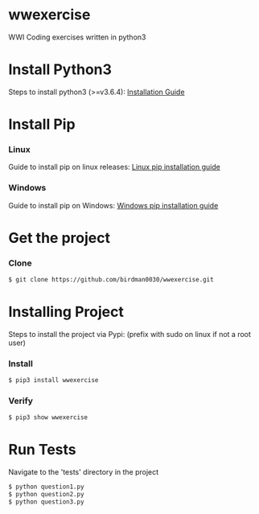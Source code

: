 # wwexercise
WWI Coding exercises written in python3

# Install Python3
Steps to install python3 (>=v3.6.4):
[Installation Guide](https://realpython.com/installing-python/)

# Install Pip
### Linux

Guide to install pip on linux releases:
[Linux pip installation guide](https://www.tecmint.com/install-pip-in-linux/)

### Windows
Guide to install pip on Windows:
[Windows pip installation guide](https://www.liquidweb.com/kb/install-pip-windows/)

# Get the project
### Clone
```bash
$ git clone https://github.com/birdman0030/wwexercise.git
```

# Installing Project
Steps to install the project via Pypi:
(prefix with sudo on linux if not a root user)
### Install
```bash
$ pip3 install wwexercise
```
### Verify
```bash
$ pip3 show wwexercise
```

# Run Tests
Navigate to the 'tests' directory in the project
```bash
$ python question1.py
$ python question2.py
$ python question3.py
```
